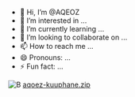 - 👋 Hi, I’m @AQEOZ
- 👀 I’m interested in ...
- 🌱 I’m currently learning ...
- 💞️ I’m looking to collaborate on ...
- 📫 How to reach me ...
- 😄 Pronouns: ...
- ⚡ Fun fact: ...

<!---
AQEOZ/AQEOZ is a ✨ special ✨ repository because its `README.md` (this file) appears on your GitHub profile.
You can click the Preview link to take a look at your changes.
--->
![B](https://github.com/user-attachments/assets/b5b7ffad-ec93-4fe0-a3c1-f45724e8acdb)
[aqoez-kuuphane.zip](https://github.com/user-attachments/files/19822344/aqoez-kuuphane.zip)
